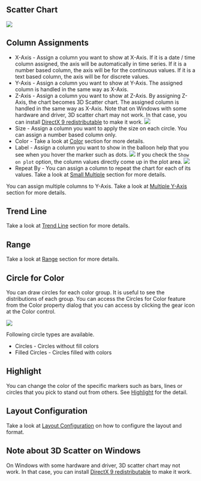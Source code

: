 ## Scatter Chart

![](images/scatter.png)


## Column Assignments

* X-Axis - Assign a column you want to show at X-Axis. If it is a date / time column assigned, the axis will be automatically in time series. If it is a number based column, the axis will be for the continuous values. If it is a text based column, the axis will be for discrete values. 
* Y-Axis - Assign a column you want to show at Y-Axis. The assigned column is handled in the same way as X-Axis.  
* Z-Axis - Assign a column you want to show at Z-Axis. By assigning Z-Axis, the chart becomes 3D Scatter chart. The assigned column is handled in the same way as X-Axis. Note that on Windows with some hardware and driver, 3D scatter chart may not work. In that case, you can install [DirectX 9 redistributable](http://www.microsoft.com/en-us/download/details.aspx?id=8109) to make it work. 
![](images/3d-scatter.png)
* Size - Assign a column you want to apply the size on each circle. You can assign a number based column only. 
* Color - Take a look at [Color](color.md) section for more details.
* Label - Assign a column you want to show in the balloon help that you see when you hover the marker such as dots. 
![](images/scatter-label.png)
If you check the `Show on plot` option, the column values directly come up in the plot area. 
![](images/scatter-label-on-plot.png)
* Repeat By - You can assign a column to repeat the chart for each of its values. Take a look at [Small Multiple](small-multiple.md) section for more details.

You can assign multiple columns to Y-Axis. Take a look at [Multiple Y-Axis](multi-y.md) section for more details.

## Trend Line

Take a look at [Trend Line](trend-line.md) section for more details.


## Range

Take a look at [Range](range.md) section for more details.

## Circle for Color 

You can draw circles for each color group. It is useful to see the distributions of each group. You can access the Circles for Color feature from the Color property dialog that you can access by clicking the gear icon at the Color control. 

![](images/scatter-circles.png)

Following circle types are available.

* Circles - Circles without fill colors
* Filled Circles - Circles filled with colors


## Highlight 

You can change the color of the specific markers such as bars, lines or circles that you pick to stand out from others. See [Highlight](viz/highlight.md) for the detail. 


## Layout Configuration

Take a look at [Layout Configuration](layout.md) on how to configure the layout and format. 

## Note about 3D Scatter on Windows

On Windows with some hardware and driver, 3D scatter chart may not work. In that case, you can install [DirectX 9 redistributable](http://www.microsoft.com/en-us/download/details.aspx?id=8109) to make it work. 
